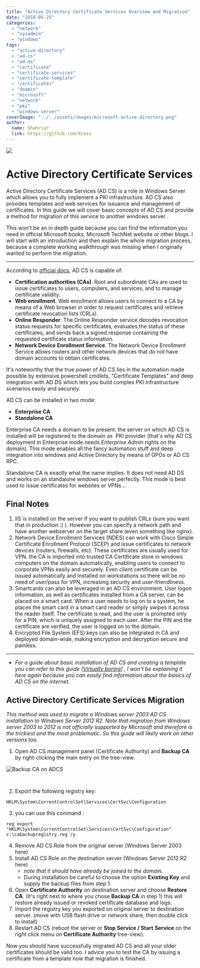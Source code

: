 ```yaml
---
title: "Active Directory Certificate Services Overview and Migration"
date: "2018-05-25"
categories: 
  - "network"
  - "sysadmin"
  - "windows"
tags: 
  - "active-directory"
  - "ad-cs"
  - "ad-ds"
  - "certificate"
  - "certificate-services"
  - "certificate-template"
  - "certificates"
  - "doamin"
  - "microsoft"
  - "network"
  - "pki"
  - "windows-server"
coverImage: "../../assets/images/microsoft-active-directory.png"
author:
  name: Shahriar
  link: https://github.com/Xcess
---
```


![](../../assets/images/microsoft-active-directory.png)

# Active Directory Certificate Services

Active Directory Certificate Services (AD CS) is a role in Windows Server which allows you to fully implement a PKI infrastructure. AD CS also provides templates and web services for issuance and management of certificates. In this guide we will cover basic concepts of AD CS and provide a method for migration of this service to another windows server .

This won't be an in depth guide because you can find the information you need in official Microsoft books, Microsoft TechNet website or other blogs. I will start with an introduction and then explain the whole migration process, because a complete working walkthrough was missing when I originally wanted to perform the migration.

* * *

According to [official docs](https://social.technet.microsoft.com/wiki/contents/articles/1137.active-directory-certificate-services-ad-cs-introduction.aspx), AD CS is capable of:

- **Certification authorities (CAs)**. Root and subordinate CAs are used to issue certificates to users, computers, and services, and to manage certificate validity.
- **Web enrollment**. Web enrollment allows users to connect to a CA by means of a Web browser in order to request certificates and retrieve certificate revocation lists (CRLs).
- **Online Responder**. The Online Responder service decodes revocation status requests for specific certificates, evaluates the status of these certificates, and sends back a signed response containing the requested certificate status information.
- **Network Device Enrollment Service**. The Network Device Enrollment Service allows routers and other network devices that do not have domain accounts to obtain certificates.

It's noteworthy that the true power of AD CS lies in the automation made possible by extensive powershell cmdlets, "Certificate Templates" and deep integration with AD DS which lets you build complex PKI infrastructure scenarios easily and securely.

AD CS can be installed in two mode:

- **Enterprise CA** 
- **Standalone CA**

Enterprise CA needs a domain to be present. the server on which AD CS is installed will be registered to the domain as  PKI provider (that's why AD CS deployment in Enterprise mode needs _Enterprise Admin_ rights on the domain). This mode enables all the fancy automation stuff and deep integration into windows and Active Directory by means of GPOs or AD CS RPC.

Standalone CA is exactly what the name implies. It does not need AD DS and works on an standalone windows server perfectly. This mode is best used to issue certificates for websites or VPNs...

## Final Notes

1. IIS is installed on the server if you want to publish CRLs (sure you want that in production :) ). However you can specify a network path and have another webserver on the target share (even something like nginx).
2. Network Device Enrollment Services (NDES) can work with Cisco Simple Certificate Enrollment Protocol (SCEP) and issue certificates to network devices (routers, firewalls, etc). These certificates are usually used for VPN. the CA is imported into trusted CA Certificate store in windows computers on the domain automatically, enabling users to connect to corporate VPNs easily and securely. Even client certificate can be issued automatically and installed on workstations so there will be no need of user/pass for VPN, increasing security and user-friendliness.
3. Smartcards can also be leveraged in an AD CS environment. User logon information, as well as certificates installed from a CA server, can be placed on a smart card. When a user needs to log on to a system, he places the smart card in a smart card reader or simply swipes it across the reader itself. The certificate is read, and the user is prompted only for a PIN, which is uniquely assigned to each user. After the PIN and the certificate are verified, the user is logged on to the domain.
4. Encrypted File System (EFS) keys can also be integrated in CA and deployed domain-wide, making encryption and decryption secure and painless.

* * *

- _For a guide about basic installation of AD CS and creating a template you can refer to this guide \[[Virtually boring](https://www.virtuallyboring.com/setup-microsoft-active-directory-certificate-services-ad-cs/)\] , I won't be explaining it here again because you can easily find information about the basics of AD CS on the internet._

## Active Directory Certificate Services Migration

_This method was used to migrate a Windows server 2003 AD CS installation to Windows Server 2012 R2. Note that migration from Windows server 2003 to 2012 is not officially supported by Microsoft and therefore is the trickiest and the most problematic. So this guide will likely work on other versions too._

1. Open AD CS management panel (Certificate Authority) and **Backup CA** by right-clicking the main entry on the tree-view.
    
![Backup CA on ADCS](../../assets/images/backup-ca-01.jpg)
    
     
2. Export the following registry key: 

```
HKLM\System\CurrentControlSet\Services\CertSvc\Configuration
```

3. you can use this command : 

```
reg export "HKLM\System\CurrentControlSet\Services\CertSvc\Configuration" c:\cabackupregistry.reg /y
```

4. Remove AD CS Role from the original server (Windows Server 2003 here)
5. Install AD CS Role on the destination server (Windows Server 2012 R2 here)
    - _note that it should have already be joined to the domain._
    - During installation be careful to choose the option **Existing Key** and supply the backup files from step 1.
6. Open **Certificate Authority** on destination server and choose **Restore CA**. (It's right next to where you chose **Backup CA** in step 1) this will restore already issued or revoked certificate database and logs.
7. Import the registry key you exported on original server to destination server. (move with USB flash drive or network share, then double click to install)
8. Restart AD CS (reboot the server or **Stop Service / Start** **Service** on the right click menu on **Certificate Authority** tree-view).

Now you should have successfully migrated AD CS and all your older certificates should be valid too. I advice you to test the CA by issuing a certificate from a template now that migration is finished.

